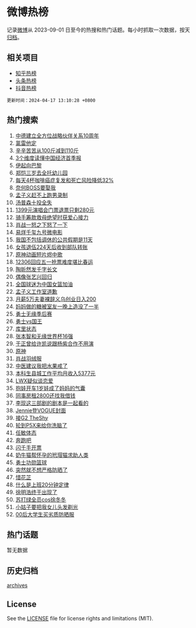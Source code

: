 # 微博热榜

记录[微博](https://www.weibo.com)从 2023-09-01 日至今的热搜和热门话题。每小时抓取一次数据，按天[归档](archives)。

## 相关项目

- [知乎热榜](https://github.com/hotarchive/zhihu)
- [头条热榜](https://github.com/hotarchive/toutiao)
- [抖音热榜](https://github.com/hotarchive/douyin)


`更新时间：2024-04-17 13:10:28 +0800`

## 热门搜索

1. [中德建立全方位战略伙伴关系10周年](https://m.weibo.cn/search?containerid=100103type%3D1%26t%3D10%26q%3D%23%E4%B8%AD%E5%BE%B7%E5%BB%BA%E7%AB%8B%E5%85%A8%E6%96%B9%E4%BD%8D%E6%88%98%E7%95%A5%E4%BC%99%E4%BC%B4%E5%85%B3%E7%B3%BB10%E5%91%A8%E5%B9%B4%23&stream_entry_id=51&isnewpage=1&extparam=seat%3D1%26pos%3D0%26stream_entry_id%3D51%26c_type%3D51%26dgr%3D0%26cate%3D10103%26q%3D%2523%25E4%25B8%25AD%25E5%25BE%25B7%25E5%25BB%25BA%25E7%25AB%258B%25E5%2585%25A8%25E6%2596%25B9%25E4%25BD%258D%25E6%2588%2598%25E7%2595%25A5%25E4%25BC%2599%25E4%25BC%25B4%25E5%2585%25B3%25E7%25B3%25BB10%25E5%2591%25A8%25E5%25B9%25B4%2523%26filter_type%3Drealtimehot%26display_time%3D1713330627%26pre_seqid%3D171333062761305544104)
1. [氯雷他定](https://m.weibo.cn/search?containerid=100103type%3D1%26t%3D10%26q%3D%E6%B0%AF%E9%9B%B7%E4%BB%96%E5%AE%9A&stream_entry_id=31&isnewpage=1&extparam=seat%3D1%26stream_entry_id%3D31%26realpos%3D1%26flag%3D1%26band_rank%3D1%26filter_type%3Drealtimehot%26pos%3D0%26dgr%3D0%26c_type%3D31%26cate%3D5001%26q%3D%25E6%25B0%25AF%25E9%259B%25B7%25E4%25BB%2596%25E5%25AE%259A%26lcate%3D5001%26display_time%3D1713330627%26pre_seqid%3D171333062761305544104)
1. [辛辛苦苦从100斤减到110斤](https://m.weibo.cn/search?containerid=100103type%3D1%26t%3D10%26q%3D%23%E8%BE%9B%E8%BE%9B%E8%8B%A6%E8%8B%A6%E4%BB%8E100%E6%96%A4%E5%87%8F%E5%88%B0110%E6%96%A4%23&stream_entry_id=31&isnewpage=1&extparam=seat%3D1%26stream_entry_id%3D31%26realpos%3D2%26flag%3D1%26band_rank%3D2%26filter_type%3Drealtimehot%26pos%3D1%26dgr%3D0%26c_type%3D31%26cate%3D5001%26q%3D%2523%25E8%25BE%259B%25E8%25BE%259B%25E8%258B%25A6%25E8%258B%25A6%25E4%25BB%258E100%25E6%2596%25A4%25E5%2587%258F%25E5%2588%25B0110%25E6%2596%25A4%2523%26lcate%3D5001%26display_time%3D1713330627%26pre_seqid%3D171333062761305544104)
1. [3个维度读懂中国经济首季报](https://m.weibo.cn/search?containerid=100103type%3D1%26t%3D10%26q%3D%233%E4%B8%AA%E7%BB%B4%E5%BA%A6%E8%AF%BB%E6%87%82%E4%B8%AD%E5%9B%BD%E7%BB%8F%E6%B5%8E%E9%A6%96%E5%AD%A3%E6%8A%A5%23&stream_entry_id=31&isnewpage=1&extparam=seat%3D1%26stream_entry_id%3D31%26realpos%3D3%26flag%3D1%26band_rank%3D3%26filter_type%3Drealtimehot%26pos%3D2%26dgr%3D0%26c_type%3D31%26cate%3D5001%26q%3D%25233%25E4%25B8%25AA%25E7%25BB%25B4%25E5%25BA%25A6%25E8%25AF%25BB%25E6%2587%2582%25E4%25B8%25AD%25E5%259B%25BD%25E7%25BB%258F%25E6%25B5%258E%25E9%25A6%2596%25E5%25AD%25A3%25E6%258A%25A5%2523%26lcate%3D5001%26display_time%3D1713330627%26pre_seqid%3D171333062761305544104)
1. [伊起向巴黎](https://m.weibo.cn/search?containerid=100103type%3D1%26t%3D10%26q%3D%23%E4%BC%8A%E8%B5%B7%E5%90%91%E5%B7%B4%E9%BB%8E%23&stream_entry_id=31&isnewpage=1&extparam=seat%3D1%26stream_entry_id%3D31%26lcate%3D5001%26band_rank%3D4%26dgr%3D0%26filter_type%3Drealtimehot%26is_ad_pos%3D1%26c_type%3D31%26adid%3D231165%26topic_ad%3D1%26cate%3D5001%26q%3D%2523%25E4%25BC%258A%25E8%25B5%25B7%25E5%2590%2591%25E5%25B7%25B4%25E9%25BB%258E%2523%26pos%3D3%26display_time%3D1713330627%26pre_seqid%3D171333062761305544104)
1. [郑恺三岁去全托幼儿园](https://m.weibo.cn/search?containerid=100103type%3D1%26t%3D10%26q%3D%23%E9%83%91%E6%81%BA%E4%B8%89%E5%B2%81%E5%8E%BB%E5%85%A8%E6%89%98%E5%B9%BC%E5%84%BF%E5%9B%AD%23&stream_entry_id=31&isnewpage=1&extparam=seat%3D1%26stream_entry_id%3D31%26realpos%3D4%26flag%3D2%26band_rank%3D4%26filter_type%3Drealtimehot%26pos%3D4%26dgr%3D0%26c_type%3D31%26cate%3D5001%26q%3D%2523%25E9%2583%2591%25E6%2581%25BA%25E4%25B8%2589%25E5%25B2%2581%25E5%258E%25BB%25E5%2585%25A8%25E6%2589%2598%25E5%25B9%25BC%25E5%2584%25BF%25E5%259B%25AD%2523%26lcate%3D5001%26display_time%3D1713330627%26pre_seqid%3D171333062761305544104)
1. [每天4杯咖啡癌症复发和死亡风险降低32%](https://m.weibo.cn/search?containerid=100103type%3D1%26t%3D10%26q%3D%23%E6%AF%8F%E5%A4%A94%E6%9D%AF%E5%92%96%E5%95%A1%E7%99%8C%E7%97%87%E5%A4%8D%E5%8F%91%E5%92%8C%E6%AD%BB%E4%BA%A1%E9%A3%8E%E9%99%A9%E9%99%8D%E4%BD%8E32%25%23&stream_entry_id=31&isnewpage=1&extparam=seat%3D1%26stream_entry_id%3D31%26realpos%3D5%26flag%3D0%26band_rank%3D5%26filter_type%3Drealtimehot%26pos%3D5%26dgr%3D0%26c_type%3D31%26cate%3D5001%26q%3D%2523%25E6%25AF%258F%25E5%25A4%25A94%25E6%259D%25AF%25E5%2592%2596%25E5%2595%25A1%25E7%2599%258C%25E7%2597%2587%25E5%25A4%258D%25E5%258F%2591%25E5%2592%258C%25E6%25AD%25BB%25E4%25BA%25A1%25E9%25A3%258E%25E9%2599%25A9%25E9%2599%258D%25E4%25BD%258E32%2525%2523%26lcate%3D5001%26display_time%3D1713330627%26pre_seqid%3D171333062761305544104)
1. [奈何BOSS要娶我](https://m.weibo.cn/search?containerid=100103type%3D1%26t%3D10%26q%3D%E5%A5%88%E4%BD%95BOSS%E8%A6%81%E5%A8%B6%E6%88%91&stream_entry_id=31&isnewpage=1&extparam=seat%3D1%26stream_entry_id%3D31%26realpos%3D6%26flag%3D2%26band_rank%3D6%26filter_type%3Drealtimehot%26pos%3D6%26dgr%3D0%26c_type%3D31%26cate%3D5001%26q%3D%25E5%25A5%2588%25E4%25BD%2595BOSS%25E8%25A6%2581%25E5%25A8%25B6%25E6%2588%2591%26lcate%3D5001%26display_time%3D1713330627%26pre_seqid%3D171333062761305544104)
1. [孟子义赶不上跑男录制](https://m.weibo.cn/search?containerid=100103type%3D1%26t%3D10%26q%3D%23%E5%AD%9F%E5%AD%90%E4%B9%89%E8%B5%B6%E4%B8%8D%E4%B8%8A%E8%B7%91%E7%94%B7%E5%BD%95%E5%88%B6%23&stream_entry_id=31&isnewpage=1&extparam=seat%3D1%26stream_entry_id%3D31%26realpos%3D7%26flag%3D2%26band_rank%3D7%26filter_type%3Drealtimehot%26pos%3D7%26dgr%3D0%26c_type%3D31%26cate%3D5001%26q%3D%2523%25E5%25AD%259F%25E5%25AD%2590%25E4%25B9%2589%25E8%25B5%25B6%25E4%25B8%258D%25E4%25B8%258A%25E8%25B7%2591%25E7%2594%25B7%25E5%25BD%2595%25E5%2588%25B6%2523%26lcate%3D5001%26display_time%3D1713330627%26pre_seqid%3D171333062761305544104)
1. [汤普森十投全失](https://m.weibo.cn/search?containerid=100103type%3D1%26t%3D10%26q%3D%E6%B1%A4%E6%99%AE%E6%A3%AE%E5%8D%81%E6%8A%95%E5%85%A8%E5%A4%B1&stream_entry_id=31&isnewpage=1&extparam=seat%3D1%26stream_entry_id%3D31%26realpos%3D8%26flag%3D1%26band_rank%3D8%26filter_type%3Drealtimehot%26pos%3D8%26dgr%3D0%26c_type%3D31%26cate%3D5001%26q%3D%25E6%25B1%25A4%25E6%2599%25AE%25E6%25A3%25AE%25E5%258D%2581%25E6%258A%2595%25E5%2585%25A8%25E5%25A4%25B1%26lcate%3D5001%26display_time%3D1713330627%26pre_seqid%3D171333062761305544104)
1. [1399元演唱会门票退票只剩280元](https://m.weibo.cn/search?containerid=100103type%3D1%26t%3D10%26q%3D%231399%E5%85%83%E6%BC%94%E5%94%B1%E4%BC%9A%E9%97%A8%E7%A5%A8%E9%80%80%E7%A5%A8%E5%8F%AA%E5%89%A9280%E5%85%83%23&stream_entry_id=31&isnewpage=1&extparam=seat%3D1%26stream_entry_id%3D31%26realpos%3D9%26flag%3D0%26band_rank%3D9%26filter_type%3Drealtimehot%26pos%3D9%26dgr%3D0%26c_type%3D31%26cate%3D5001%26q%3D%25231399%25E5%2585%2583%25E6%25BC%2594%25E5%2594%25B1%25E4%25BC%259A%25E9%2597%25A8%25E7%25A5%25A8%25E9%2580%2580%25E7%25A5%25A8%25E5%258F%25AA%25E5%2589%25A9280%25E5%2585%2583%2523%26lcate%3D5001%26display_time%3D1713330627%26pre_seqid%3D171333062761305544104)
1. [骑手筹款救母绝望时获爱心接力](https://m.weibo.cn/search?containerid=100103type%3D1%26t%3D10%26q%3D%23%E9%AA%91%E6%89%8B%E7%AD%B9%E6%AC%BE%E6%95%91%E6%AF%8D%E7%BB%9D%E6%9C%9B%E6%97%B6%E8%8E%B7%E7%88%B1%E5%BF%83%E6%8E%A5%E5%8A%9B%23&stream_entry_id=31&isnewpage=1&extparam=seat%3D1%26stream_entry_id%3D31%26realpos%3D10%26flag%3D32768%26band_rank%3D10%26filter_type%3Drealtimehot%26pos%3D10%26dgr%3D0%26c_type%3D31%26cate%3D5001%26q%3D%2523%25E9%25AA%2591%25E6%2589%258B%25E7%25AD%25B9%25E6%25AC%25BE%25E6%2595%2591%25E6%25AF%258D%25E7%25BB%259D%25E6%259C%259B%25E6%2597%25B6%25E8%258E%25B7%25E7%2588%25B1%25E5%25BF%2583%25E6%258E%25A5%25E5%258A%259B%2523%26lcate%3D5001%26display_time%3D1713330627%26pre_seqid%3D171333062761305544104)
1. [肖战一怒之下怒了一下](https://m.weibo.cn/search?containerid=100103type%3D1%26t%3D10%26q%3D%23%E8%82%96%E6%88%98%E4%B8%80%E6%80%92%E4%B9%8B%E4%B8%8B%E6%80%92%E4%BA%86%E4%B8%80%E4%B8%8B%23&stream_entry_id=31&isnewpage=1&extparam=seat%3D1%26stream_entry_id%3D31%26realpos%3D11%26flag%3D1%26band_rank%3D11%26filter_type%3Drealtimehot%26pos%3D11%26dgr%3D0%26c_type%3D31%26cate%3D5001%26q%3D%2523%25E8%2582%2596%25E6%2588%2598%25E4%25B8%2580%25E6%2580%2592%25E4%25B9%258B%25E4%25B8%258B%25E6%2580%2592%25E4%25BA%2586%25E4%25B8%2580%25E4%25B8%258B%2523%26lcate%3D5001%26display_time%3D1713330627%26pre_seqid%3D171333062761305544104)
1. [易烊千玺九号微电影](https://m.weibo.cn/search?containerid=100103type%3D1%26t%3D10%26q%3D%23%E6%98%93%E7%83%8A%E5%8D%83%E7%8E%BA%E4%B9%9D%E5%8F%B7%E5%BE%AE%E7%94%B5%E5%BD%B1%23&stream_entry_id=31&isnewpage=1&extparam=seat%3D1%26stream_entry_id%3D31%26realpos%3D12%26flag%3D0%26band_rank%3D12%26filter_type%3Drealtimehot%26pos%3D12%26dgr%3D0%26c_type%3D31%26adid%3D231093%26cate%3D5001%26q%3D%2523%25E6%2598%2593%25E7%2583%258A%25E5%258D%2583%25E7%258E%25BA%25E4%25B9%259D%25E5%258F%25B7%25E5%25BE%25AE%25E7%2594%25B5%25E5%25BD%25B1%2523%26lcate%3D5001%26display_time%3D1713330627%26pre_seqid%3D171333062761305544104)
1. [我国不包括调休的公共假期是11天](https://m.weibo.cn/search?containerid=100103type%3D1%26t%3D10%26q%3D%23%E6%88%91%E5%9B%BD%E4%B8%8D%E5%8C%85%E6%8B%AC%E8%B0%83%E4%BC%91%E7%9A%84%E5%85%AC%E5%85%B1%E5%81%87%E6%9C%9F%E6%98%AF11%E5%A4%A9%23&stream_entry_id=31&isnewpage=1&extparam=seat%3D1%26stream_entry_id%3D31%26realpos%3D13%26flag%3D2%26band_rank%3D13%26filter_type%3Drealtimehot%26pos%3D13%26dgr%3D0%26c_type%3D31%26cate%3D5001%26q%3D%2523%25E6%2588%2591%25E5%259B%25BD%25E4%25B8%258D%25E5%258C%2585%25E6%258B%25AC%25E8%25B0%2583%25E4%25BC%2591%25E7%259A%2584%25E5%2585%25AC%25E5%2585%25B1%25E5%2581%2587%25E6%259C%259F%25E6%2598%25AF11%25E5%25A4%25A9%2523%26lcate%3D5001%26display_time%3D1713330627%26pre_seqid%3D171333062761305544104)
1. [女孩退伍224天后收到部队转账](https://m.weibo.cn/search?containerid=100103type%3D1%26t%3D10%26q%3D%23%E5%A5%B3%E5%AD%A9%E9%80%80%E4%BC%8D224%E5%A4%A9%E5%90%8E%E6%94%B6%E5%88%B0%E9%83%A8%E9%98%9F%E8%BD%AC%E8%B4%A6%23&stream_entry_id=31&isnewpage=1&extparam=seat%3D1%26stream_entry_id%3D31%26realpos%3D14%26flag%3D0%26band_rank%3D14%26filter_type%3Drealtimehot%26pos%3D14%26dgr%3D0%26c_type%3D31%26cate%3D5001%26q%3D%2523%25E5%25A5%25B3%25E5%25AD%25A9%25E9%2580%2580%25E4%25BC%258D224%25E5%25A4%25A9%25E5%2590%258E%25E6%2594%25B6%25E5%2588%25B0%25E9%2583%25A8%25E9%2598%259F%25E8%25BD%25AC%25E8%25B4%25A6%2523%26lcate%3D5001%26display_time%3D1713330627%26pre_seqid%3D171333062761305544104)
1. [原神动画短片烬中歌](https://m.weibo.cn/search?containerid=100103type%3D1%26t%3D10%26q%3D%23%E5%8E%9F%E7%A5%9E%E5%8A%A8%E7%94%BB%E7%9F%AD%E7%89%87%E7%83%AC%E4%B8%AD%E6%AD%8C%23&stream_entry_id=31&isnewpage=1&extparam=seat%3D1%26stream_entry_id%3D31%26realpos%3D15%26flag%3D0%26band_rank%3D15%26filter_type%3Drealtimehot%26pos%3D15%26dgr%3D0%26c_type%3D31%26adid%3D231190%26cate%3D5001%26q%3D%2523%25E5%258E%259F%25E7%25A5%259E%25E5%258A%25A8%25E7%2594%25BB%25E7%259F%25AD%25E7%2589%2587%25E7%2583%25AC%25E4%25B8%25AD%25E6%25AD%258C%2523%26lcate%3D5001%26display_time%3D1713330627%26pre_seqid%3D171333062761305544104)
1. [12306回应五一抢票难度堪比春运](https://m.weibo.cn/search?containerid=100103type%3D1%26t%3D10%26q%3D%2312306%E5%9B%9E%E5%BA%94%E4%BA%94%E4%B8%80%E6%8A%A2%E7%A5%A8%E9%9A%BE%E5%BA%A6%E5%A0%AA%E6%AF%94%E6%98%A5%E8%BF%90%23&stream_entry_id=31&isnewpage=1&extparam=seat%3D1%26stream_entry_id%3D31%26realpos%3D16%26flag%3D0%26band_rank%3D16%26filter_type%3Drealtimehot%26pos%3D16%26dgr%3D0%26c_type%3D31%26cate%3D5001%26q%3D%252312306%25E5%259B%259E%25E5%25BA%2594%25E4%25BA%2594%25E4%25B8%2580%25E6%258A%25A2%25E7%25A5%25A8%25E9%259A%25BE%25E5%25BA%25A6%25E5%25A0%25AA%25E6%25AF%2594%25E6%2598%25A5%25E8%25BF%2590%2523%26lcate%3D5001%26display_time%3D1713330627%26pre_seqid%3D171333062761305544104)
1. [陶昕然发千字长文](https://m.weibo.cn/search?containerid=100103type%3D1%26t%3D10%26q%3D%23%E9%99%B6%E6%98%95%E7%84%B6%E5%8F%91%E5%8D%83%E5%AD%97%E9%95%BF%E6%96%87%23&stream_entry_id=31&isnewpage=1&extparam=seat%3D1%26stream_entry_id%3D31%26realpos%3D17%26flag%3D1%26band_rank%3D17%26filter_type%3Drealtimehot%26pos%3D17%26dgr%3D0%26c_type%3D31%26cate%3D5001%26q%3D%2523%25E9%2599%25B6%25E6%2598%2595%25E7%2584%25B6%25E5%258F%2591%25E5%258D%2583%25E5%25AD%2597%25E9%2595%25BF%25E6%2596%2587%2523%26lcate%3D5001%26display_time%3D1713330627%26pre_seqid%3D171333062761305544104)
1. [偶像张艺兴回归](https://m.weibo.cn/search?containerid=100103type%3D1%26t%3D10%26q%3D%23%E5%81%B6%E5%83%8F%E5%BC%A0%E8%89%BA%E5%85%B4%E5%9B%9E%E5%BD%92%23&stream_entry_id=31&isnewpage=1&extparam=seat%3D1%26stream_entry_id%3D31%26realpos%3D18%26flag%3D1%26band_rank%3D18%26filter_type%3Drealtimehot%26pos%3D18%26dgr%3D0%26c_type%3D31%26cate%3D5001%26q%3D%2523%25E5%2581%25B6%25E5%2583%258F%25E5%25BC%25A0%25E8%2589%25BA%25E5%2585%25B4%25E5%259B%259E%25E5%25BD%2592%2523%26lcate%3D5001%26display_time%3D1713330627%26pre_seqid%3D171333062761305544104)
1. [全国球迷为中国女篮加油](https://m.weibo.cn/search?containerid=100103type%3D1%26t%3D10%26q%3D%23%E5%85%A8%E5%9B%BD%E7%90%83%E8%BF%B7%E4%B8%BA%E4%B8%AD%E5%9B%BD%E5%A5%B3%E7%AF%AE%E5%8A%A0%E6%B2%B9%23&stream_entry_id=31&isnewpage=1&extparam=seat%3D1%26stream_entry_id%3D31%26realpos%3D19%26flag%3D0%26band_rank%3D19%26filter_type%3Drealtimehot%26pos%3D19%26dgr%3D0%26c_type%3D31%26adid%3D230487%26cate%3D5001%26q%3D%2523%25E5%2585%25A8%25E5%259B%25BD%25E7%2590%2583%25E8%25BF%25B7%25E4%25B8%25BA%25E4%25B8%25AD%25E5%259B%25BD%25E5%25A5%25B3%25E7%25AF%25AE%25E5%258A%25A0%25E6%25B2%25B9%2523%26lcate%3D5001%26display_time%3D1713330627%26pre_seqid%3D171333062761305544104)
1. [孟子义工作室道歉](https://m.weibo.cn/search?containerid=100103type%3D1%26t%3D10%26q%3D%23%E5%AD%9F%E5%AD%90%E4%B9%89%E5%B7%A5%E4%BD%9C%E5%AE%A4%E9%81%93%E6%AD%89%23&stream_entry_id=31&isnewpage=1&extparam=seat%3D1%26stream_entry_id%3D31%26realpos%3D20%26flag%3D1%26band_rank%3D20%26filter_type%3Drealtimehot%26pos%3D20%26dgr%3D0%26c_type%3D31%26cate%3D5001%26q%3D%2523%25E5%25AD%259F%25E5%25AD%2590%25E4%25B9%2589%25E5%25B7%25A5%25E4%25BD%259C%25E5%25AE%25A4%25E9%2581%2593%25E6%25AD%2589%2523%26lcate%3D5001%26display_time%3D1713330627%26pre_seqid%3D171333062761305544104)
1. [月薪5万夫妻裸辞义乌创业日入200](https://m.weibo.cn/search?containerid=100103type%3D1%26t%3D10%26q%3D%23%E6%9C%88%E8%96%AA5%E4%B8%87%E5%A4%AB%E5%A6%BB%E8%A3%B8%E8%BE%9E%E4%B9%89%E4%B9%8C%E5%88%9B%E4%B8%9A%E6%97%A5%E5%85%A5200%23&stream_entry_id=31&isnewpage=1&extparam=seat%3D1%26stream_entry_id%3D31%26realpos%3D21%26flag%3D32768%26band_rank%3D21%26filter_type%3Drealtimehot%26pos%3D21%26dgr%3D0%26c_type%3D31%26cate%3D5001%26q%3D%2523%25E6%259C%2588%25E8%2596%25AA5%25E4%25B8%2587%25E5%25A4%25AB%25E5%25A6%25BB%25E8%25A3%25B8%25E8%25BE%259E%25E4%25B9%2589%25E4%25B9%258C%25E5%2588%259B%25E4%25B8%259A%25E6%2597%25A5%25E5%2585%25A5200%2523%26lcate%3D5001%26display_time%3D1713330627%26pre_seqid%3D171333062761305544104)
1. [妈妈做的糖被室友一晚上造没了一半](https://m.weibo.cn/search?containerid=100103type%3D1%26t%3D10%26q%3D%23%E5%A6%88%E5%A6%88%E5%81%9A%E7%9A%84%E7%B3%96%E8%A2%AB%E5%AE%A4%E5%8F%8B%E4%B8%80%E6%99%9A%E4%B8%8A%E9%80%A0%E6%B2%A1%E4%BA%86%E4%B8%80%E5%8D%8A%23&stream_entry_id=31&isnewpage=1&extparam=seat%3D1%26stream_entry_id%3D31%26realpos%3D22%26flag%3D1%26band_rank%3D22%26filter_type%3Drealtimehot%26pos%3D22%26dgr%3D0%26c_type%3D31%26cate%3D5001%26q%3D%2523%25E5%25A6%2588%25E5%25A6%2588%25E5%2581%259A%25E7%259A%2584%25E7%25B3%2596%25E8%25A2%25AB%25E5%25AE%25A4%25E5%258F%258B%25E4%25B8%2580%25E6%2599%259A%25E4%25B8%258A%25E9%2580%25A0%25E6%25B2%25A1%25E4%25BA%2586%25E4%25B8%2580%25E5%258D%258A%2523%26lcate%3D5001%26display_time%3D1713330627%26pre_seqid%3D171333062761305544104)
1. [勇士无缘季后赛](https://m.weibo.cn/search?containerid=100103type%3D1%26t%3D10%26q%3D%23%E5%8B%87%E5%A3%AB%E6%97%A0%E7%BC%98%E5%AD%A3%E5%90%8E%E8%B5%9B%23&stream_entry_id=31&isnewpage=1&extparam=seat%3D1%26stream_entry_id%3D31%26realpos%3D23%26flag%3D1%26band_rank%3D23%26filter_type%3Drealtimehot%26pos%3D23%26dgr%3D0%26c_type%3D31%26cate%3D5001%26q%3D%2523%25E5%258B%2587%25E5%25A3%25AB%25E6%2597%25A0%25E7%25BC%2598%25E5%25AD%25A3%25E5%2590%258E%25E8%25B5%259B%2523%26lcate%3D5001%26display_time%3D1713330627%26pre_seqid%3D171333062761305544104)
1. [勇士vs国王](https://m.weibo.cn/search?containerid=100103type%3D1%26t%3D10%26q%3D%23%E5%8B%87%E5%A3%ABvs%E5%9B%BD%E7%8E%8B%23&stream_entry_id=31&isnewpage=1&extparam=seat%3D1%26stream_entry_id%3D31%26realpos%3D24%26flag%3D0%26band_rank%3D24%26filter_type%3Drealtimehot%26pos%3D24%26dgr%3D0%26c_type%3D31%26cate%3D5001%26q%3D%2523%25E5%258B%2587%25E5%25A3%25ABvs%25E5%259B%25BD%25E7%258E%258B%2523%26lcate%3D5001%26display_time%3D1713330627%26pre_seqid%3D171333062761305544104)
1. [库里状态](https://m.weibo.cn/search?containerid=100103type%3D1%26t%3D10%26q%3D%E5%BA%93%E9%87%8C%E7%8A%B6%E6%80%81&stream_entry_id=31&isnewpage=1&extparam=seat%3D1%26stream_entry_id%3D31%26realpos%3D25%26flag%3D1%26band_rank%3D25%26filter_type%3Drealtimehot%26pos%3D25%26dgr%3D0%26c_type%3D31%26cate%3D5001%26q%3D%25E5%25BA%2593%25E9%2587%258C%25E7%258A%25B6%25E6%2580%2581%26lcate%3D5001%26display_time%3D1713330627%26pre_seqid%3D171333062761305544104)
1. [张本智和无缘世界杯16强](https://m.weibo.cn/search?containerid=100103type%3D1%26t%3D10%26q%3D%23%E5%BC%A0%E6%9C%AC%E6%99%BA%E5%92%8C%E6%97%A0%E7%BC%98%E4%B8%96%E7%95%8C%E6%9D%AF16%E5%BC%BA%23&stream_entry_id=31&isnewpage=1&extparam=seat%3D1%26stream_entry_id%3D31%26realpos%3D26%26flag%3D1%26band_rank%3D26%26filter_type%3Drealtimehot%26pos%3D26%26dgr%3D0%26c_type%3D31%26cate%3D5001%26q%3D%2523%25E5%25BC%25A0%25E6%259C%25AC%25E6%2599%25BA%25E5%2592%258C%25E6%2597%25A0%25E7%25BC%2598%25E4%25B8%2596%25E7%2595%258C%25E6%259D%25AF16%25E5%25BC%25BA%2523%26lcate%3D5001%26display_time%3D1713330627%26pre_seqid%3D171333062761305544104)
1. [于正曾给许凯说跟杨紫合作不用演](https://m.weibo.cn/search?containerid=100103type%3D1%26t%3D10%26q%3D%23%E4%BA%8E%E6%AD%A3%E6%9B%BE%E7%BB%99%E8%AE%B8%E5%87%AF%E8%AF%B4%E8%B7%9F%E6%9D%A8%E7%B4%AB%E5%90%88%E4%BD%9C%E4%B8%8D%E7%94%A8%E6%BC%94%23&stream_entry_id=31&isnewpage=1&extparam=seat%3D1%26stream_entry_id%3D31%26realpos%3D27%26flag%3D1%26band_rank%3D27%26filter_type%3Drealtimehot%26pos%3D27%26dgr%3D0%26c_type%3D31%26cate%3D5001%26q%3D%2523%25E4%25BA%258E%25E6%25AD%25A3%25E6%259B%25BE%25E7%25BB%2599%25E8%25AE%25B8%25E5%2587%25AF%25E8%25AF%25B4%25E8%25B7%259F%25E6%259D%25A8%25E7%25B4%25AB%25E5%2590%2588%25E4%25BD%259C%25E4%25B8%258D%25E7%2594%25A8%25E6%25BC%2594%2523%26lcate%3D5001%26display_time%3D1713330627%26pre_seqid%3D171333062761305544104)
1. [原神](https://m.weibo.cn/search?containerid=100103type%3D1%26t%3D10%26q%3D%E5%8E%9F%E7%A5%9E&stream_entry_id=31&isnewpage=1&extparam=seat%3D1%26stream_entry_id%3D31%26realpos%3D28%26flag%3D1%26band_rank%3D28%26filter_type%3Drealtimehot%26pos%3D28%26dgr%3D0%26c_type%3D31%26cate%3D5001%26q%3D%25E5%258E%259F%25E7%25A5%259E%26lcate%3D5001%26display_time%3D1713330627%26pre_seqid%3D171333062761305544104)
1. [肖战羽绒服](https://m.weibo.cn/search?containerid=100103type%3D1%26t%3D10%26q%3D%E8%82%96%E6%88%98%E7%BE%BD%E7%BB%92%E6%9C%8D&stream_entry_id=31&isnewpage=1&extparam=seat%3D1%26stream_entry_id%3D31%26realpos%3D29%26flag%3D1%26band_rank%3D29%26filter_type%3Drealtimehot%26pos%3D29%26dgr%3D0%26c_type%3D31%26cate%3D5001%26q%3D%25E8%2582%2596%25E6%2588%2598%25E7%25BE%25BD%25E7%25BB%2592%25E6%259C%258D%26lcate%3D5001%26display_time%3D1713330627%26pre_seqid%3D171333062761305544104)
1. [中医建议我把水果戒了](https://m.weibo.cn/search?containerid=100103type%3D1%26t%3D10%26q%3D%23%E4%B8%AD%E5%8C%BB%E5%BB%BA%E8%AE%AE%E6%88%91%E6%8A%8A%E6%B0%B4%E6%9E%9C%E6%88%92%E4%BA%86%23&stream_entry_id=31&isnewpage=1&extparam=seat%3D1%26stream_entry_id%3D31%26realpos%3D30%26flag%3D0%26band_rank%3D30%26filter_type%3Drealtimehot%26pos%3D30%26dgr%3D0%26c_type%3D31%26cate%3D5001%26q%3D%2523%25E4%25B8%25AD%25E5%258C%25BB%25E5%25BB%25BA%25E8%25AE%25AE%25E6%2588%2591%25E6%258A%258A%25E6%25B0%25B4%25E6%259E%259C%25E6%2588%2592%25E4%25BA%2586%2523%26lcate%3D5001%26display_time%3D1713330627%26pre_seqid%3D171333062761305544104)
1. [本科生县城工作平均月收入5377元](https://m.weibo.cn/search?containerid=100103type%3D1%26t%3D10%26q%3D%23%E6%9C%AC%E7%A7%91%E7%94%9F%E5%8E%BF%E5%9F%8E%E5%B7%A5%E4%BD%9C%E5%B9%B3%E5%9D%87%E6%9C%88%E6%94%B6%E5%85%A55377%E5%85%83%23&stream_entry_id=31&isnewpage=1&extparam=seat%3D1%26stream_entry_id%3D31%26realpos%3D31%26flag%3D0%26band_rank%3D31%26filter_type%3Drealtimehot%26pos%3D31%26dgr%3D0%26c_type%3D31%26cate%3D5001%26q%3D%2523%25E6%259C%25AC%25E7%25A7%2591%25E7%2594%259F%25E5%258E%25BF%25E5%259F%258E%25E5%25B7%25A5%25E4%25BD%259C%25E5%25B9%25B3%25E5%259D%2587%25E6%259C%2588%25E6%2594%25B6%25E5%2585%25A55377%25E5%2585%2583%2523%26lcate%3D5001%26display_time%3D1713330627%26pre_seqid%3D171333062761305544104)
1. [LWX疑似谈恋爱](https://m.weibo.cn/search?containerid=100103type%3D1%26t%3D10%26q%3D%23LWX%E7%96%91%E4%BC%BC%E8%B0%88%E6%81%8B%E7%88%B1%23&stream_entry_id=31&isnewpage=1&extparam=seat%3D1%26stream_entry_id%3D31%26realpos%3D32%26flag%3D1%26band_rank%3D32%26filter_type%3Drealtimehot%26pos%3D32%26dgr%3D0%26c_type%3D31%26cate%3D5001%26q%3D%2523LWX%25E7%2596%2591%25E4%25BC%25BC%25E8%25B0%2588%25E6%2581%258B%25E7%2588%25B1%2523%26lcate%3D5001%26display_time%3D1713330627%26pre_seqid%3D171333062761305544104)
1. [抱娃开车1岁娃成了妈妈的气囊](https://m.weibo.cn/search?containerid=100103type%3D1%26t%3D10%26q%3D%23%E6%8A%B1%E5%A8%83%E5%BC%80%E8%BD%A61%E5%B2%81%E5%A8%83%E6%88%90%E4%BA%86%E5%A6%88%E5%A6%88%E7%9A%84%E6%B0%94%E5%9B%8A%23&stream_entry_id=31&isnewpage=1&extparam=seat%3D1%26stream_entry_id%3D31%26realpos%3D33%26flag%3D1%26band_rank%3D33%26filter_type%3Drealtimehot%26pos%3D33%26dgr%3D0%26c_type%3D31%26cate%3D5001%26q%3D%2523%25E6%258A%25B1%25E5%25A8%2583%25E5%25BC%2580%25E8%25BD%25A61%25E5%25B2%2581%25E5%25A8%2583%25E6%2588%2590%25E4%25BA%2586%25E5%25A6%2588%25E5%25A6%2588%25E7%259A%2584%25E6%25B0%2594%25E5%259B%258A%2523%26lcate%3D5001%26display_time%3D1713330627%26pre_seqid%3D171333062761305544104)
1. [同事房租2800还找我借钱](https://m.weibo.cn/search?containerid=100103type%3D1%26t%3D10%26q%3D%23%E5%90%8C%E4%BA%8B%E6%88%BF%E7%A7%9F2800%E8%BF%98%E6%89%BE%E6%88%91%E5%80%9F%E9%92%B1%23&stream_entry_id=31&isnewpage=1&extparam=seat%3D1%26stream_entry_id%3D31%26realpos%3D34%26flag%3D0%26band_rank%3D34%26filter_type%3Drealtimehot%26pos%3D34%26dgr%3D0%26c_type%3D31%26cate%3D5001%26q%3D%2523%25E5%2590%258C%25E4%25BA%258B%25E6%2588%25BF%25E7%25A7%259F2800%25E8%25BF%2598%25E6%2589%25BE%25E6%2588%2591%25E5%2580%259F%25E9%2592%25B1%2523%26lcate%3D5001%26display_time%3D1713330627%26pre_seqid%3D171333062761305544104)
1. [李现这三部剧的剧本是一起看的](https://m.weibo.cn/search?containerid=100103type%3D1%26t%3D10%26q%3D%23%E6%9D%8E%E7%8E%B0%E8%BF%99%E4%B8%89%E9%83%A8%E5%89%A7%E7%9A%84%E5%89%A7%E6%9C%AC%E6%98%AF%E4%B8%80%E8%B5%B7%E7%9C%8B%E7%9A%84%23&stream_entry_id=31&isnewpage=1&extparam=seat%3D1%26stream_entry_id%3D31%26realpos%3D35%26flag%3D1%26band_rank%3D35%26filter_type%3Drealtimehot%26pos%3D35%26dgr%3D0%26c_type%3D31%26cate%3D5001%26q%3D%2523%25E6%259D%258E%25E7%258E%25B0%25E8%25BF%2599%25E4%25B8%2589%25E9%2583%25A8%25E5%2589%25A7%25E7%259A%2584%25E5%2589%25A7%25E6%259C%25AC%25E6%2598%25AF%25E4%25B8%2580%25E8%25B5%25B7%25E7%259C%258B%25E7%259A%2584%2523%26lcate%3D5001%26display_time%3D1713330627%26pre_seqid%3D171333062761305544104)
1. [Jennie登VOGUE封面](https://m.weibo.cn/search?containerid=100103type%3D1%26t%3D10%26q%3D%23Jennie%E7%99%BBVOGUE%E5%B0%81%E9%9D%A2%23&stream_entry_id=31&isnewpage=1&extparam=seat%3D1%26stream_entry_id%3D31%26realpos%3D36%26flag%3D1%26band_rank%3D36%26filter_type%3Drealtimehot%26pos%3D36%26dgr%3D0%26c_type%3D31%26cate%3D5001%26q%3D%2523Jennie%25E7%2599%25BBVOGUE%25E5%25B0%2581%25E9%259D%25A2%2523%26lcate%3D5001%26display_time%3D1713330627%26pre_seqid%3D171333062761305544104)
1. [接G2 TheShy](https://m.weibo.cn/search?containerid=100103type%3D1%26t%3D10%26q%3D%E6%8E%A5G2+TheShy&stream_entry_id=31&isnewpage=1&extparam=seat%3D1%26stream_entry_id%3D31%26realpos%3D37%26flag%3D0%26band_rank%3D37%26filter_type%3Drealtimehot%26pos%3D37%26dgr%3D0%26c_type%3D31%26cate%3D5001%26q%3D%25E6%258E%25A5G2%2520TheShy%26lcate%3D5001%26display_time%3D1713330627%26pre_seqid%3D171333062761305544104)
1. [轮到P5X来给你洗脑了](https://m.weibo.cn/search?containerid=100103type%3D1%26t%3D10%26q%3D%23%E8%BD%AE%E5%88%B0P5X%E6%9D%A5%E7%BB%99%E4%BD%A0%E6%B4%97%E8%84%91%E4%BA%86%23&stream_entry_id=31&isnewpage=1&extparam=seat%3D1%26stream_entry_id%3D31%26realpos%3D38%26flag%3D0%26band_rank%3D38%26filter_type%3Drealtimehot%26pos%3D38%26dgr%3D0%26c_type%3D31%26adid%3D231175%26cate%3D5001%26q%3D%2523%25E8%25BD%25AE%25E5%2588%25B0P5X%25E6%259D%25A5%25E7%25BB%2599%25E4%25BD%25A0%25E6%25B4%2597%25E8%2584%2591%25E4%25BA%2586%2523%26lcate%3D5001%26display_time%3D1713330627%26pre_seqid%3D171333062761305544104)
1. [任敏体态](https://m.weibo.cn/search?containerid=100103type%3D1%26t%3D10%26q%3D%23%E4%BB%BB%E6%95%8F%E4%BD%93%E6%80%81%23&stream_entry_id=31&isnewpage=1&extparam=seat%3D1%26stream_entry_id%3D31%26realpos%3D39%26flag%3D0%26band_rank%3D39%26filter_type%3Drealtimehot%26pos%3D39%26dgr%3D0%26c_type%3D31%26cate%3D5001%26q%3D%2523%25E4%25BB%25BB%25E6%2595%258F%25E4%25BD%2593%25E6%2580%2581%2523%26lcate%3D5001%26display_time%3D1713330627%26pre_seqid%3D171333062761305544104)
1. [奔跑吧](https://m.weibo.cn/search?containerid=100103type%3D1%26t%3D10%26q%3D%E5%A5%94%E8%B7%91%E5%90%A7&stream_entry_id=31&isnewpage=1&extparam=seat%3D1%26stream_entry_id%3D31%26realpos%3D40%26flag%3D1%26band_rank%3D40%26filter_type%3Drealtimehot%26pos%3D40%26dgr%3D0%26c_type%3D31%26cate%3D5001%26q%3D%25E5%25A5%2594%25E8%25B7%2591%25E5%2590%25A7%26lcate%3D5001%26display_time%3D1713330627%26pre_seqid%3D171333062761305544104)
1. [闪千手开票](https://m.weibo.cn/search?containerid=100103type%3D1%26t%3D10%26q%3D%E9%97%AA%E5%8D%83%E6%89%8B%E5%BC%80%E7%A5%A8&stream_entry_id=31&isnewpage=1&extparam=seat%3D1%26stream_entry_id%3D31%26realpos%3D41%26flag%3D1%26band_rank%3D41%26filter_type%3Drealtimehot%26pos%3D41%26dgr%3D0%26c_type%3D31%26cate%3D5001%26q%3D%25E9%2597%25AA%25E5%258D%2583%25E6%2589%258B%25E5%25BC%2580%25E7%25A5%25A8%26lcate%3D5001%26display_time%3D1713330627%26pre_seqid%3D171333062761305544104)
1. [奶牛猫帮怀孕的玳瑁猫求助人类](https://m.weibo.cn/search?containerid=100103type%3D1%26t%3D10%26q%3D%23%E5%A5%B6%E7%89%9B%E7%8C%AB%E5%B8%AE%E6%80%80%E5%AD%95%E7%9A%84%E7%8E%B3%E7%91%81%E7%8C%AB%E6%B1%82%E5%8A%A9%E4%BA%BA%E7%B1%BB%23&stream_entry_id=31&isnewpage=1&extparam=seat%3D1%26stream_entry_id%3D31%26realpos%3D42%26flag%3D1%26band_rank%3D42%26filter_type%3Drealtimehot%26pos%3D42%26dgr%3D0%26c_type%3D31%26cate%3D5001%26q%3D%2523%25E5%25A5%25B6%25E7%2589%259B%25E7%258C%25AB%25E5%25B8%25AE%25E6%2580%2580%25E5%25AD%2595%25E7%259A%2584%25E7%258E%25B3%25E7%2591%2581%25E7%258C%25AB%25E6%25B1%2582%25E5%258A%25A9%25E4%25BA%25BA%25E7%25B1%25BB%2523%26lcate%3D5001%26display_time%3D1713330627%26pre_seqid%3D171333062761305544104)
1. [勇士功勋篮球](https://m.weibo.cn/search?containerid=100103type%3D1%26t%3D10%26q%3D%23%E5%8B%87%E5%A3%AB%E5%8A%9F%E5%8B%8B%E7%AF%AE%E7%90%83%23&stream_entry_id=31&isnewpage=1&extparam=seat%3D1%26stream_entry_id%3D31%26realpos%3D43%26flag%3D1%26band_rank%3D43%26filter_type%3Drealtimehot%26pos%3D43%26dgr%3D0%26c_type%3D31%26cate%3D5001%26q%3D%2523%25E5%258B%2587%25E5%25A3%25AB%25E5%258A%259F%25E5%258B%258B%25E7%25AF%25AE%25E7%2590%2583%2523%26lcate%3D5001%26display_time%3D1713330627%26pre_seqid%3D171333062761305544104)
1. [突然就不想严格防晒了](https://m.weibo.cn/search?containerid=100103type%3D1%26t%3D10%26q%3D%23%E7%AA%81%E7%84%B6%E5%B0%B1%E4%B8%8D%E6%83%B3%E4%B8%A5%E6%A0%BC%E9%98%B2%E6%99%92%E4%BA%86%23&stream_entry_id=31&isnewpage=1&extparam=seat%3D1%26stream_entry_id%3D31%26realpos%3D44%26flag%3D1%26band_rank%3D44%26filter_type%3Drealtimehot%26pos%3D44%26dgr%3D0%26c_type%3D31%26cate%3D5001%26q%3D%2523%25E7%25AA%2581%25E7%2584%25B6%25E5%25B0%25B1%25E4%25B8%258D%25E6%2583%25B3%25E4%25B8%25A5%25E6%25A0%25BC%25E9%2598%25B2%25E6%2599%2592%25E4%25BA%2586%2523%26lcate%3D5001%26display_time%3D1713330627%26pre_seqid%3D171333062761305544104)
1. [惜花芷](https://m.weibo.cn/search?containerid=100103type%3D1%26t%3D10%26q%3D%E6%83%9C%E8%8A%B1%E8%8A%B7&stream_entry_id=31&isnewpage=1&extparam=seat%3D1%26stream_entry_id%3D31%26realpos%3D45%26flag%3D1%26band_rank%3D45%26filter_type%3Drealtimehot%26pos%3D45%26dgr%3D0%26c_type%3D31%26cate%3D5001%26q%3D%25E6%2583%259C%25E8%258A%25B1%25E8%258A%25B7%26lcate%3D5001%26display_time%3D1713330627%26pre_seqid%3D171333062761305544104)
1. [什么是上班20分钟定律](https://m.weibo.cn/search?containerid=100103type%3D1%26t%3D10%26q%3D%23%E4%BB%80%E4%B9%88%E6%98%AF%E4%B8%8A%E7%8F%AD20%E5%88%86%E9%92%9F%E5%AE%9A%E5%BE%8B%23&stream_entry_id=31&isnewpage=1&extparam=seat%3D1%26stream_entry_id%3D31%26realpos%3D46%26flag%3D0%26band_rank%3D46%26filter_type%3Drealtimehot%26pos%3D46%26dgr%3D0%26c_type%3D31%26cate%3D5001%26q%3D%2523%25E4%25BB%2580%25E4%25B9%2588%25E6%2598%25AF%25E4%25B8%258A%25E7%258F%25AD20%25E5%2588%2586%25E9%2592%259F%25E5%25AE%259A%25E5%25BE%258B%2523%26lcate%3D5001%26display_time%3D1713330627%26pre_seqid%3D171333062761305544104)
1. [徐明浩终于出现了](https://m.weibo.cn/search?containerid=100103type%3D1%26t%3D10%26q%3D%23%E5%BE%90%E6%98%8E%E6%B5%A9%E7%BB%88%E4%BA%8E%E5%87%BA%E7%8E%B0%E4%BA%86%23&stream_entry_id=31&isnewpage=1&extparam=seat%3D1%26stream_entry_id%3D31%26realpos%3D47%26flag%3D1%26band_rank%3D47%26filter_type%3Drealtimehot%26pos%3D47%26dgr%3D0%26c_type%3D31%26cate%3D5001%26q%3D%2523%25E5%25BE%2590%25E6%2598%258E%25E6%25B5%25A9%25E7%25BB%2588%25E4%25BA%258E%25E5%2587%25BA%25E7%258E%25B0%25E4%25BA%2586%2523%26lcate%3D5001%26display_time%3D1713330627%26pre_seqid%3D171333062761305544104)
1. [苏打绿全员cos徐冬冬](https://m.weibo.cn/search?containerid=100103type%3D1%26t%3D10%26q%3D%23%E8%8B%8F%E6%89%93%E7%BB%BF%E5%85%A8%E5%91%98cos%E5%BE%90%E5%86%AC%E5%86%AC%23&stream_entry_id=31&isnewpage=1&extparam=seat%3D1%26stream_entry_id%3D31%26realpos%3D48%26flag%3D0%26band_rank%3D48%26filter_type%3Drealtimehot%26pos%3D48%26dgr%3D0%26c_type%3D31%26cate%3D5001%26q%3D%2523%25E8%258B%258F%25E6%2589%2593%25E7%25BB%25BF%25E5%2585%25A8%25E5%2591%2598cos%25E5%25BE%2590%25E5%2586%25AC%25E5%2586%25AC%2523%26lcate%3D5001%26display_time%3D1713330627%26pre_seqid%3D171333062761305544104)
1. [小姑子要把我女儿头发剃光](https://m.weibo.cn/search?containerid=100103type%3D1%26t%3D10%26q%3D%23%E5%B0%8F%E5%A7%91%E5%AD%90%E8%A6%81%E6%8A%8A%E6%88%91%E5%A5%B3%E5%84%BF%E5%A4%B4%E5%8F%91%E5%89%83%E5%85%89%23&stream_entry_id=31&isnewpage=1&extparam=seat%3D1%26stream_entry_id%3D31%26realpos%3D49%26flag%3D0%26band_rank%3D49%26filter_type%3Drealtimehot%26pos%3D49%26dgr%3D0%26c_type%3D31%26cate%3D5001%26q%3D%2523%25E5%25B0%258F%25E5%25A7%2591%25E5%25AD%2590%25E8%25A6%2581%25E6%258A%258A%25E6%2588%2591%25E5%25A5%25B3%25E5%2584%25BF%25E5%25A4%25B4%25E5%258F%2591%25E5%2589%2583%25E5%2585%2589%2523%26lcate%3D5001%26display_time%3D1713330627%26pre_seqid%3D171333062761305544104)
1. [00后大学生买劣质防晒服](https://m.weibo.cn/search?containerid=100103type%3D1%26t%3D10%26q%3D%2300%E5%90%8E%E5%A4%A7%E5%AD%A6%E7%94%9F%E4%B9%B0%E5%8A%A3%E8%B4%A8%E9%98%B2%E6%99%92%E6%9C%8D%23&stream_entry_id=31&isnewpage=1&extparam=seat%3D1%26stream_entry_id%3D31%26realpos%3D50%26flag%3D0%26band_rank%3D50%26filter_type%3Drealtimehot%26pos%3D50%26dgr%3D0%26c_type%3D31%26cate%3D5001%26q%3D%252300%25E5%2590%258E%25E5%25A4%25A7%25E5%25AD%25A6%25E7%2594%259F%25E4%25B9%25B0%25E5%258A%25A3%25E8%25B4%25A8%25E9%2598%25B2%25E6%2599%2592%25E6%259C%258D%2523%26lcate%3D5001%26display_time%3D1713330627%26pre_seqid%3D171333062761305544104)

## 热门话题

暂无数据

## 历史归档

[archives](archives)

## License

See the [LICENSE](LICENSE) file for license rights and limitations (MIT).
